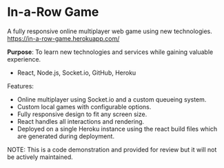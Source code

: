 # In-a-Row Game

A fully responsive online multiplayer web game using new technologies.
https://in-a-row-game.herokuapp.com/

<b>Purpose</b>: To learn new technologies and services while gaining valuable experience.<br/>
 - React, Node.js, Socket.io, GitHub, Heroku

Features: 
 - Online multiplayer using Socket.io and a custom queueing system.
 - Custom local games with configurable options.
 - Fully responsive design to fit any screen size.
 - React handles all interactions and rendering.
 - Deployed on a single Heroku instance using the react build files which are generated during deployment.

NOTE: This is a code demonstration and provided for review but it will not be actively maintained.
